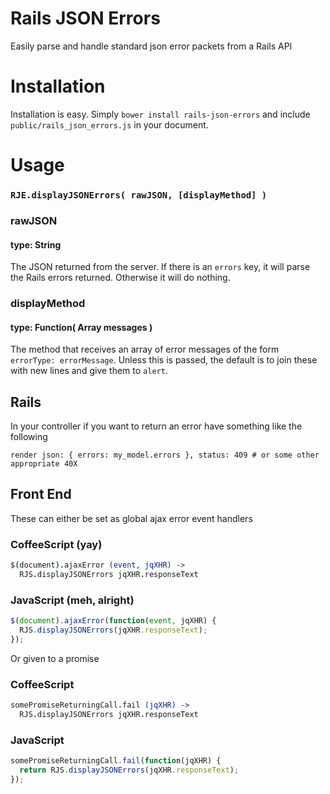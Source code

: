 # Rails JSON Errors

Easily parse and handle standard json error packets from a Rails API

# Installation

Installation is easy. Simply `bower install rails-json-errors` and include `public/rails_json_errors.js` in your document.

# Usage

### `RJE.displayJSONErrors( rawJSON, [displayMethod] )`

### rawJSON
#### type: String
The JSON returned from the server. If there is an `errors` key, it will parse the Rails errors returned. Otherwise it will do nothing.

### displayMethod
#### type: Function( Array messages )
The method that receives an array of error messages of the form `errorType: errorMessage`. Unless this is passed, the default is to join these with new lines and give them to `alert`.

## Rails

In your controller if you want to return an error have something like the following

```ruby-on-rails
render json: { errors: my_model.errors }, status: 409 # or some other appropriate 40X
```

## Front End

These can either be set as global ajax error event handlers

### CoffeeScript (yay)
```coffeescript
$(document).ajaxError (event, jqXHR) ->
  RJS.displayJSONErrors jqXHR.responseText
```

### JavaScript (meh, alright)
```javascript
$(document).ajaxError(function(event, jqXHR) {
  RJS.displayJSONErrors(jqXHR.responseText);
});
```

Or given to a promise

### CoffeeScript
```coffeescript
somePromiseReturningCall.fail (jqXHR) ->
  RJS.displayJSONErrors jqXHR.responseText
```

### JavaScript
```javascript
somePromiseReturningCall.fail(function(jqXHR) {
  return RJS.displayJSONErrors(jqXHR.responseText);
});
```
